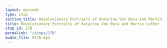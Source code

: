 ```yaml
---
layout: episode
type: stop
section_title: Revolutionary Portraits of Katarina Von Bora and Martin Luther
title: Revolutionary Portraits of Katarina Von Bora and Martin Luther
stop_id: 17B
permalink: "/stops/17B"
audio_file: 017B.mp3
---
```


